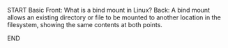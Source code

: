 START
Basic
Front: 
What is a bind mount in Linux?
Back: 
A bind mount allows an existing directory or file to be mounted to another location in the filesystem, showing the same contents at both points.
<!--ID: 1745222218917-->
END
